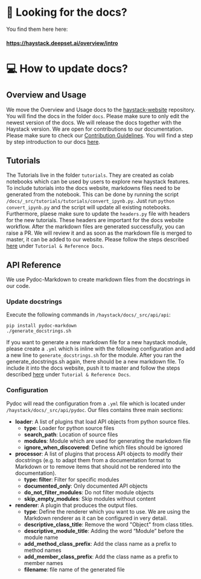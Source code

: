 # :ledger: Looking for the docs?
You find them here here: 
#### https://haystack.deepset.ai/overview/intro


# :computer: How to update docs?

## Overview and Usage

We move the Overview and Usage docs to the [haystack-website](https://github.com/deepset-ai/haystack-website) repository. You will find the docs in the folder `docs`. Please make sure to only edit the newest version of the docs. We will release the docs together with the Haystack version. 
We are open for contributions to our documentation. Please make sure to check our [Contribution Guidelines](https://github.com/deepset-ai/haystack/blob/master/CONTRIBUTING.md). You will find a step by step introduction to our docs [here](https://github.com/deepset-ai/haystack-website/tree/source).

## Tutorials

The Tutorials live in the folder `tutorials`. They are created as colab notebooks which can be used by users to explore new haystack features. To include tutorials into the docs website, markdowns files need to be generated from the notebook. This can be done by running the script `/docs/_src/tutorials/tutorials/convert_ipynb.py`. Just run `python convert_ipynb.py` and the script will update all existing notebooks. Furthermore, plaese make sure to update the `headers.py` file with headers for the new tutorials. These headers are important for the docs website workflow. After the markdown files are generated successfully, you can raise a PR. We will review it and as soon as the markdown file is merged to master, it can be added to our website. Please follow the steps described [here](https://github.com/deepset-ai/haystack-website/tree/source) under `Tutorial & Reference Docs`. 

## API Reference 

We use Pydoc-Markdown to create markdown files from the docstrings in our code.

### Update docstrings

Execute the following commands in `/haystack/docs/_src/api/api`:
```
pip install pydoc-markdown
./generate_docstrings.sh
```

If you want to generate a new markdown file for a new haystack module, please create a `.yml` which is inline with the following configuration and add a new line to `generate_docstrings.sh` for the module. After you ran the generate_docstrings.sh again, there should be a new markdown file. To include it into the docs website, push it to master and follow the steps described [here](https://github.com/deepset-ai/haystack-website/tree/source) under `Tutorial & Reference Docs`. 

### Configuration

Pydoc will read the configuration from a `.yml` file which is located under `/haystack/docs/_src/api/pydoc`. Our files contains three main sections:

- **loader**: A list of plugins that load API objects from python source files.
    - **type**: Loader for python source files
    - **search_path**: Location of source files 
    - **modules**: Module which are used for generating the markdown file
    - **ignore_when_discovered**: Define which files should be ignored
- **processor**: A list of plugins that process API objects to modify their docstrings (e.g. to adapt them from a documentation format to Markdown or to remove items that should not be rendered into the documentation).
    - **type: filter**: Filter for specific modules
    - **documented_only**: Only documented API objects
    - **do_not_filter_modules**: Do not filter module objects
    - **skip_empty_modules**: Skip modules without content
- **renderer**: A plugin that produces the output files.
    - **type**: Define the renderer which you want to use. We are using the Markdown renderer as it can be configured in very detail.
    - **descriptive_class_title**: Remove the word "Object" from class titles. 
    - **descriptive_module_title**:  Adding the word “Module” before the module name
    - **add_method_class_prefix**: Add the class name as a prefix to method names
    - **add_member_class_prefix**: Add the class name as a prefix to member names
    - **filename**: file name of the generated file
